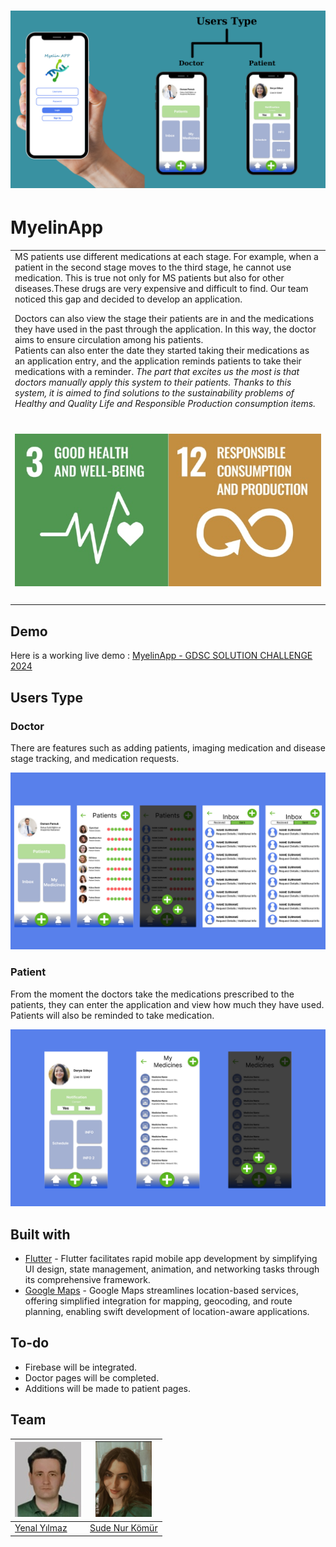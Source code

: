 # ![MyelinApp](https://github.com/sudenurkomur/Myelin-App/blob/main/Pages/UsersTypePage.jpeg)
# MyelinApp
<table> 
<tr>
<td>
 MS patients use different medications at each stage. For example, when a patient in the second stage moves to the third stage, he cannot use medication. This is true not only for MS patients but also for other diseases.These drugs are very expensive and difficult to find. Our team noticed this gap and decided to develop an application.

Doctors can also view the stage their patients are in and the medications they have used in the past through the application. In this way, the doctor aims to ensure circulation among his patients.                                                                                                       
Patients can also enter the date they started taking their medications as an application entry, and the application reminds patients to take their medications with a reminder.
*The part that excites us the most is that doctors manually apply this system to their patients. Thanks to this system, it is aimed to find solutions to the sustainability problems of Healthy and Quality Life and Responsible Production consumption items.*

   # ![MyelinApp](https://github.com/sudenurkomur/Myelin-App/blob/main/Pages/SustainabilityGoals.jpeg)

</td>
</tr>
</table>


## Demo
Here is a working live demo :  [MyelinApp - GDSC SOLUTION CHALLENGE 2024](https://www.youtube.com/watch?v=fiYZ9n-E57M)


## Users Type

### Doctor
There are features such as adding patients, imaging medication and disease stage tracking, and medication requests.

![](https://github.com/sudenurkomur/Myelin-App/blob/main/Pages/DoctorPages.png)

### Patient
From the moment the doctors take the medications prescribed to the patients, they can enter the application and view how much they have used. Patients will also be reminded to take medication.

![](https://github.com/sudenurkomur/Myelin-App/blob/main/Pages/PatientPages.png)




## Built with 

- [Flutter](https://flutter.dev/) - Flutter facilitates rapid mobile app development by simplifying UI design, state management, animation, and networking tasks through its comprehensive framework.
- [Google Maps](https://www.google.com/maps) - Google Maps streamlines location-based services, offering simplified integration for mapping, geocoding, and route planning, enabling swift development of location-aware applications.


## To-do
- Firebase will be integrated.
- Doctor pages will be completed.
- Additions will be made to patient pages.

## Team

[![Yenal Yılmaz](https://github.com/sudenurkomur/Myelin-App/blob/main/Photo/3EAFA79E-1DC9-4F15-9457-0ABF2A2A80C0.jpeg)](https://github.com/yenalyilmaz)  | [![Sude Nur Kömür](https://github.com/sudenurkomur/Myelin-App/blob/main/Photo/zyro-image.png)](https://github.com/sudenurkomur)
---|---
[Yenal Yılmaz ](https://github.com/yenalyilmaz) |[Sude Nur Kömür](https://github.com/sudenurkomur)


